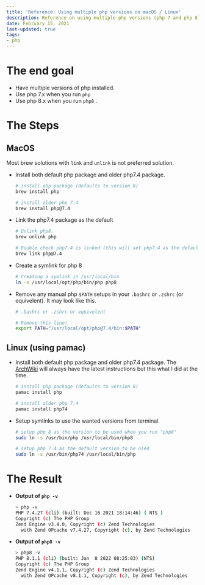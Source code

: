 ```yaml
---
title: 'Reference: Using multiple php versions on macOS / Linux'
description: Reference on using multiple php versions (php 7 and php 8). macOS and Manjaro / Arch Linux.
date: February 15, 2021
last-updated: true
tags:
- php
---
```


# The end goal
- Have multiple versions of php installed.
- Use php 7.x when you run `php`
- Use php 8.x when you run `php8` .


# The Steps
## MacOS
Most brew solutions with `link` and `unlink` is not preferred solution.
-  Install both default php package and older php7.4 package.
   ```sh
   # install php package (defaults to version 8)
   brew install php

   # install older php 7.4
   brew install php@7.4
   ```
- Link the php7.4 package as the default
  ```sh
  # Unlink php8.
  brew unlink php

  # Double check php7.4 is linked (this will set php7.4 as the default)
  brew link php@7.4
  ```
- Create a symlink for php 8
  ```sh
  # Creating a symlink in /usr/local/bin
  ln -s /usr/local/opt/php/bin/php php8
  ```
- Remove any manual php `$PATH` setups in your `.bashrc` or `.zshrc` (or equivelent). It may look like this.
  ```sh
  # .bashrc or .zshrc or equivelent

  # Remove this line!
  export PATH="/usr/local/opt/php@7.4/bin:$PATH"
  ```


## Linux (using pamac)
- Install both default php package and older php7.4 package. The [ArchWiki](https://wiki.archlinux.org/index.php/PHP) will always have the latest instructions but this what I did at the time.
    ```sh
    # install php package (defaults to version 8)
    pamac install php

    # install older php 7.4
    pamac install php74
    ```
- Setup symlinks to use the wanted versions from terminal.
    ```sh
    # setup php 8 as the version to be used when you run "php8"
    sudo ln -s /usr/bin/php /usr/local/bin/php8

    # setup php 7.4 as the default version to be used
    sudo ln -s /usr/bin/php74 /usr/local/bin/php
    ```

# The Result
- **Output of `php -v`**
    ```sh
    > php -v
    PHP 7.4.27 (cli) (built: Dec 16 2021 18:14:46) ( NTS )
    Copyright (c) The PHP Group
    Zend Engine v3.4.0, Copyright (c) Zend Technologies
      with Zend OPcache v7.4.27, Copyright (c), by Zend Technologies
    ```

- **Output of `php8 -v`**
    ```sh
    > php8 -v
    PHP 8.1.1 (cli) (built: Jan  8 2022 08:25:03) (NTS)
    Copyright (c) The PHP Group
    Zend Engine v4.1.1, Copyright (c) Zend Technologies
      with Zend OPcache v8.1.1, Copyright (c), by Zend Technologies
    ```
